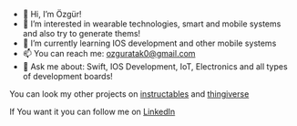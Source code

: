 - 👋 Hi, I’m Özgür!
- 👀 I’m interested in wearable technologies, smart and mobile systems and also try to generate thems!
- 🌱 I’m currently learning IOS development and other mobile systems
- 📫 You can reach me: ozguratak0@gmail.com
- 💬 Ask me about: Swift, IOS Development, IoT, Electronics and all types of development boards!

You can look my other projects on [instructables](https://www.instructables.com/member/ozguratak0/) and [thingiverse](https://www.thingiverse.com/ozguratak/designs)

If You want it you can follow me on [LinkedIn](https://www.linkedin.com/in/fullstackengineer4177/)



<!---
ozguratak/ozguratak is a ✨ special ✨ repository because its `README.md` (this file) appears on your GitHub profile.
You can click the Preview link to take a look at your changes.
--->
